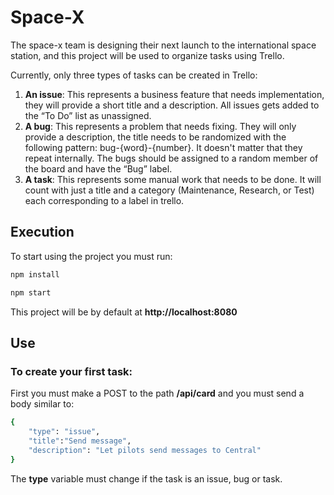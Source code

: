 # Space-X

The space-x team is designing their next launch to the international space station, and this project will be used to organize tasks using Trello.


Currently, only three types of tasks can be created in Trello:
1. **An issue**: This represents a business feature that needs implementation, they will provide a short title and a description. All issues gets added to the “To Do” list as unassigned.
2. **A bug**: This represents a problem that needs fixing. They will only provide a description, the title needs to be randomized with the following pattern: bug-{word}-{number}. It doesn't matter that they repeat internally. The bugs should be assigned to a random member of the board and have the “Bug” label.
3. **A task**: This represents some manual work that needs to be done. It will count with just a title and a category (Maintenance, Research, or Test) each corresponding to a label in trello. 

## Execution
To start using the project you must run:

```sh
npm install
```

```sh
npm start
```

This project will be by default at **http://localhost:8080**

## Use

### To create your first task:

First you must make a POST to the path **/api/card** and you must send a body similar to:
```sh
{
    "type": "issue",
    "title":"Send message",
    "description": "Let pilots send messages to Central"
}
```

The **type** variable must change if the task is an issue, bug or task.

